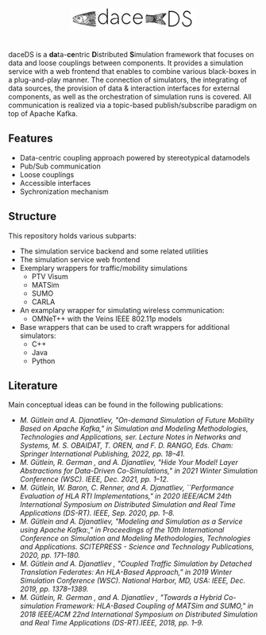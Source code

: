 <p align="center">
  <img src="Docs/img/daceDS.png" width="50%" />
</p>

# 
daceDS is a **da**ta-**ce**ntric **D**istributed **S**imulation framework that focuses on data and loose couplings between components. 
It provides a simulation service with a web frontend that enables to combine various black-boxes in a plug-and-play manner. The connection of simulators, the integrating of data sources, the provision of data & interaction interfaces for external components, as well as the orchestration of simulation runs is covered. All communication is realized via a topic-based publish/subscribe paradigm on top of Apache Kafka. 


## Features
- Data-centric coupling approach powered by stereotypical datamodels 
- Pub/Sub communication
- Loose couplings
- Accessible interfaces
- Sychronization mechanism


## Structure
This repository holds various subparts:
- The simulation service backend and some related utilities
- The simulation service web frontend
- Exemplary wrappers for traffic/mobility simulations
  -   PTV Visum
  -   MATSim
  -   SUMO
  -   CARLA
- An examplary wrapper for simulating wireless communication: 
  - OMNeT++ with the Veins IEEE 802.11p models
- Base wrappers that can be used to craft wrappers for additional simulators:
  - C++
  - Java
  - Python


## Literature
Main conceptual ideas can be found in the following publications:
- *M. Gütlein and A. Djanatliev, "On-demand Simulation of Future Mobility Based on Apache Kafka," in Simulation and Modeling Methodologies, Technologies and Applications, ser. Lecture Notes in Networks and Systems, M. S. OBAIDAT, T. OREN, and F. D. RANGO, Eds. Cham: Springer International Publishing, 2022, pp. 18–41.*
- *M. Gütlein, R. German , and A. Djanatliev, "Hide Your Model! Layer Abstractions for Data-Driven Co-Simulations," in 2021 Winter Simulation
Conference (WSC). IEEE, Dec. 2021, pp. 1–12.*
- *M. Gütlein, W. Baron, C. Renner, and A. Djanatliev, ``Performance Evaluation of HLA RTI Implementations," in 2020 IEEE/ACM 24th International Symposium on Distributed Simulation and Real Time Applications (DS-RT). IEEE, Sep. 2020, pp. 1–8.*
- *M. Gütlein and A. Djanatliev, "Modeling and Simulation as a Service using Apache Kafka:," in Proceedings of the 10th International Conference on Simulation and Modeling Methodologies, Technologies and Applications. SCITEPRESS - Science and Technology Publications, 2020, pp. 171–180.*
- *M. Gütlein and A. Djanatliev , "Coupled Traffic Simulation by Detached Translation Federates: An HLA-Based Approach," in 2019 Winter Simulation Conference (WSC). National Harbor, MD, USA: IEEE, Dec. 2019, pp. 1378–1389.*
- *M. Gütlein, R. German , and A. Djanatliev , "Towards a Hybrid Co-simulation Framework: HLA-Based Coupling of MATSim and SUMO," in 2018 IEEE/ACM 22nd International Symposium on Distributed Simulation and Real Time Applications (DS-RT).IEEE, 2018, pp. 1–9.*

